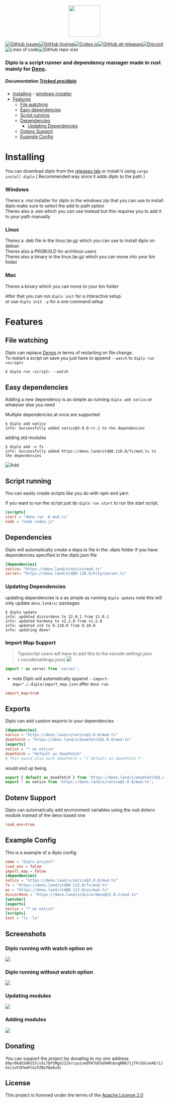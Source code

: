 <p align="center" width="200" height="400">
	<br>
    <img src="assets/diplo_small.svg" width="auto" height="100">
	<br>
</p>
 
<!-- # Diplo omit in toc -->

[![GitHub issues](https://img.shields.io/github/issues/tricked-dev/diplo?style=for-the-badge)](https://github.com/tricked-dev/diplo/issues)[![GitHub license](https://img.shields.io/github/license/Tricked-dev/diplo?style=for-the-badge)](https://github.com/Tricked-dev/diplo/blob/main/LICENSE)[![Crates.io](https://img.shields.io/crates/d/diplo?label=crate%20downloads&style=for-the-badge)](https://crates.io/crates/diplo/)[![GitHub all releases](https://img.shields.io/github/downloads/tricked-dev/diplo/total?label=github%20downloads&style=for-the-badge)](https://github.com/Tricked-dev/diplo/releases/tag/v0.3.1)[![Discord](https://img.shields.io/discord/748956745409232945?logo=discord&style=for-the-badge)](https://discord.gg/mY8zTARu4g)![Lines of code](https://img.shields.io/tokei/lines/github/tricked-dev/diplo?style=for-the-badge)![GitHub repo size](https://img.shields.io/github/repo-size/tricked-dev/diplo?style=for-the-badge)

### Diplo is a script runner and dependency manager made in rust mainly for [Deno](https://deno.land/).

##### Documentation [Tricked.pro/diplo](https://tricked.pro/diplo)

- [Installing](#installing) - [windows installer](#windows-installer)
- [Features](#features)
  - [File watching](#file-watching)
  - [Easy dependencies](#easy-dependencies)
  - [Script running](#script-running)
  - [Dependencies](#dependencies)
    - [Updating Dependencies](#updating-dependencies)
  - [Dotenv Support](#dotenv-support)
  - [Example Config](#example-config)

# Installing

You can download diplo from the [releases tab](https://github.com/Tricked-dev/diplo/releases) or install it using `cargo install diplo` ( Recommended way since it adds diplo to the path )

### Windows

Theres a .msi installer for diplo in the windows.zip that you can use to install diplo make sure to select the add to path option  
Theres also a .exe which you can use instead but this requires you to add it to your path manually

### Linux

Theres a .deb file in the linux.tar.gz which you can use to install diplo on debian  
Theres also a PKGBUILD for archlinux users  
Theres also a binary in the linux.tar.gz which you can move into your bin folder

### Mac

Theres a binary which you can move to your bin folder

After that you can run `diplo init` for a interactive setup.  
or use `diplo init -y` for a one command setup

# Features

## File watching

Diplo can replace [Denon](https://github.com/denosaurs/denon) in terms of restarting on file change.  
To restart a script on save you just have to append `--watch` to `diplo run <script>`

```sh
$ diplo run <script> --watch
```

## Easy dependencies

Adding a new dependency is as simple as running `diplo add natico` or whatever else you need

Multiple dependencies at once are supported

```
$ diplo add natico
info: Successfully added natico@3.0.0-rc.1 to the dependencies
```

adding std modules

```
$ diplo add -s fs
info: Successfully added https://deno.land/std@0.110.0/fs/mod.ts to the dependencies
```

![Add](assets/add.png)

## Script running

You can easily create scripts like you do with npm and yarn

if you want to run the script just do `diplo run start` to run the start script.

```toml
[scripts]
start = "deno run -A mod.ts"
node = "node index.js"
```

## Dependencies

Diplo will automatically create a deps.ts file in the .diplo folder if you have dependencies specified in the diplo.json file

```toml
[dependencies]
natico= "https://deno.land/x/natico/mod.ts"
server= "https://deno.land/std@0.110.0/http/server.ts"
```

### Updating Dependencies

updating dependencies is a as simple as running `diplo update` note this will only update `deno.land/x/` packages

```
$ diplo update
info: updated discordeno to 12.0.1 from 11.0.1
info: updated harmony to v2.2.0 from v1.2.0
info: updated std to 0.110.0 from 0.10.0
info: updating done!
```

### Import Map Support <!-- omit in toc -->

> Typescript users will have to add this to the vscode settings.json (.vscode/settings.json)
> ![](assets/import_map.png)

```ts
import * as server from 'server';
```

- note Diplo will automatically append `--import-map="./.diplo/import_map.json` after `deno run`.

```toml
import_map=true
```

## Exports

Diplo can add custom exports to your dependencies

```toml
[dependencies]
natico = "https://deno.land/x/natico@3.0.0/mod.ts"
doomfetch = "https://deno.land/x/doomfetch@1.0.0/mod.ts"
[exports]
natico = "* as natico"
doomfetch = "default as doomfetch"
# This would also work doomfetch = "{ default as doomfetch }"
```

would end up being

```ts
export { default as doomfetch } from 'https://deno.land/x/doomfetch@1.0.0/mod.ts';
export * as natico from 'https://deno.land/x/natico@3.0.0/mod.ts';
```

## Dotenv Support

Diplo can automatically add environment variables using the rust dotenv module instead of the deno based one

```toml
load_env=true
```

## Example Config

This is a example of a diplo config.

```toml
name = "diplo project"
load_env = false
import_map = false
[dependencies]
natico = "https://deno.land/x/natico@3.0.0/mod.ts"
fs = "https://deno.land/std@0.112.0/fs/mod.ts"
ws = "https://deno.land/std@0.112.0/ws/mod.ts"
discordeno = "https://deno.land/x/discordeno@12.0.1/mod.ts"
[watcher]
[exports]
natico = "* as natico"
[scripts]
test = "ls -la"

```

## Screenshots

### Diplo running with watch option on

![](assets/run_start_watch.png)

### Diplo running without watch option

![](assets/run_start.png)

### Updating modules

![](assets/update.png)

### Adding modules

![](assets/add.png)

## Donating <!-- omit in toc -->

You can support the project by donating to my xmr address `89prBkdG58KU15jv5LTbP3MgdJ2ikrcyu1vmdTKTGEVdhKRvbxgRN671jfFn3Uivk4Er1JXsc1xFZFbmFCGzVZNLPQeEwZc`

## License <!-- omit in toc -->

This project is licensed under the terms of the [Apache License 2.0](./LICENSE)
